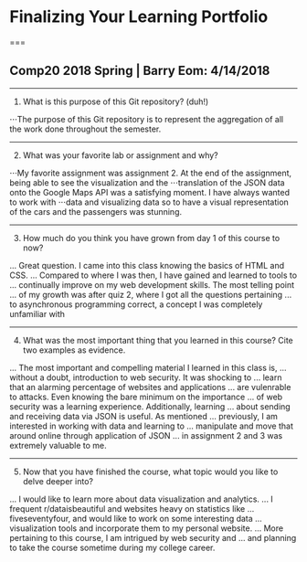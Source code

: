 # Finalizing Your Learning Portfolio
===
## Comp20 2018 Spring | Barry Eom: 4/14/2018
---
1. What is this purpose of this Git repository? (duh!)

⋅⋅⋅The purpose of this Git repository is to represent the aggregation of all the work done throughout the semester.

---
2. What was your favorite lab or assignment and why?

⋅⋅⋅My favorite assignment was assignment 2. At the end of the assignment, being able to see the visualization and the 
⋅⋅⋅translation of the JSON data onto the Google Maps API was a satisfying moment. I have always wanted to work with 
⋅⋅⋅data and visualizing data so to have a visual representation of the cars and the passengers was stunning. 


---
3. How much do you think you have grown from day 1 of this course to now?

... Great question. I came into this class knowing the basics of HTML and CSS.
... Compared to where I was then, I have gained and learned to tools to
... continually improve on my web development skills. The most telling point
... of my growth was after quiz 2, where I got all the questions pertaining 
... to asynchronous programming correct, a concept I was completely unfamiliar with

---
4. What was the most important thing that you learned in this course? Cite two examples as evidence.

... The most important and compelling material I learned in this class is, 
... without a doubt, introduction to web security. It was shocking to 
... learn that an alarming percentage of websites and applications 
... are vulenrable to attacks. Even knowing the bare minimum on the importance
... of web security was a learning experience. Additionally, learning
... about sending and receiving data via JSON is useful. As mentioned
... previously, I am interested in working with data and learning to 
... manipulate and move that around online through application of JSON
... in assignment 2 and 3 was extremely valuable to me.

---
5. Now that you have finished the course, what topic would you like to delve deeper into?

... I would like to learn more about data visualization and analytics.
... I frequent r/dataisbeautiful and websites heavy on statistics like 
... fiveseventyfour, and would like to work on some interesting data 
... visualization tools and incorporate them to my personal website.
... More pertaining to this course, I am intrigued by web security and
... and planning to take the course sometime during my college career.
